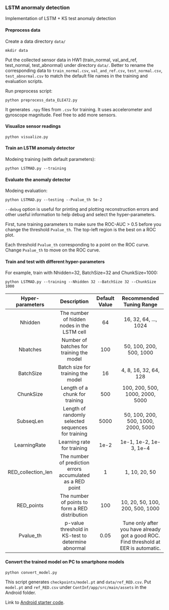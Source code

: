 ### LSTM anormaly detection

Implementation of LSTM + KS test anomaly detection

#### Preprocess data

Create a data directory `data/`
```shell
mkdir data
```

Put the collected sensor data in HW1 (train_normal, val_and_ref, test_normal, test_abnormal) under directory `data/`. Better to rename the corresponding data to `train_normal.csv`, `val_and_ref.csv`, `test_normal.csv`, `test_abnormal.csv` to match the default file names in the training and evaluation scripts.

Run preprocess script:
```shell
python preprocess_data_ELE472.py
```
It generates `.npy` files from `.csv` for training. It uses accelerometer and gyroscope magnitude. Feel free to add more sensors.

#### Visualize sensor readings
```shell
python visualize.py
```

#### Train an LSTM anomaly detector

Modeing training (with default parameters):
```shell
python LSTMAD.py --training
```

#### Evaluate the anomaly detector

Modeing evaluation:
```shell
python LSTMAD.py --testing --Pvalue_th 5e-2
```

`--debug` option is useful for printing and plotting reconstruction errors and other useful information to help debug and select the hyper-parameters.

First, tune training parameters to make sure the ROC-AUC > 0.5 before you change the threshold `Pvalue_th`. The top-left region is the best on a ROC plot.

Each threshold `Pvalue_th` corresponding to a point on the ROC curve. Change `Pvalue_th` to move on the ROC curve.

#### Train and test with different hyper-parameters

For example, train with Nhidden=32, BatchSize=32 and ChunkSize=1000:

```shell
python LSTMAD.py --training --Nhidden 32 --BatchSize 32 --ChunkSize 1000
```

| Hyper-parameters | Description | Default Value | Recommended Tuning Range
|:-:|:-:|:-:|:-:|
| Nhidden | The number of hidden nodes in the LSTM cell | 64 | 16, 32, 64, ..., 1024 |
| Nbatches | Number of batches for training the model | 100 | 50, 100, 200, 500, 1000 |
| BatchSize | Batch size for training the model | 16 | 4, 8, 16, 32, 64, 128 |
| ChunkSize | Length of a chunk for training | 500 | 100, 200, 500, 1000, 2000, 5000 |
| SubseqLen | Length of randomly selected sequences for training | 5000 | 50, 100, 200, 500, 1000, 2000, 5000 |
| LearningRate | Learning rate for training | 1e-2 | 1e-1, 1e-2, 1e-3, 1e-4 |
| RED_collection_len | The number of prediction errors accumulated as a RED point | 1 | 1, 10, 20, 50 |
| RED_points | The number of points to form a RED distribution | 100 | 10, 20, 50, 100, 200, 500, 1000 |
| Pvalue_th | p-value threshold in KS-test to determine abnormal | 0.05 | Tune only after you have already got a good ROC. Find threshold at EER is automatic. |

#### Convert the trained model on PC to smartphone models

```shell
python convert_model.py
```

This script generates `checkpoints/model.pt` and `data/ref_RED.csv`.
Put `model.pt` and `ref_RED.csv` under `ContInf/app/src/main/assets` in the Android folder.

Link to [Android starter code](https://drive.google.com/drive/folders/1OBA5Q7Jr2iiXbOrp5YNr6rHkiscnGdGq?usp=sharing).

